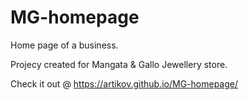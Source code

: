 # MG-homepage
Home page of a business.

Projecy created for Mangata & Gallo Jewellery store.

Check it out @ https://artikov.github.io/MG-homepage/
